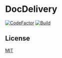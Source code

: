 # DocDelivery
[![CodeFactor](https://www.codefactor.io/repository/github/shankarpriyank/dr.delivery/badge/master)](https://www.codefactor.io/repository/github/shankarpriyank/dr.delivery/overview/master)
[![Build](https://github.com/shankarpriyank/Dr.Delivery/actions/workflows/build.yml/badge.svg)](https://github.com/shankarpriyank/Dr.Delivery/actions/workflows/build.yml)


## License
[MIT](https://choosealicense.com/licenses/mit/)
